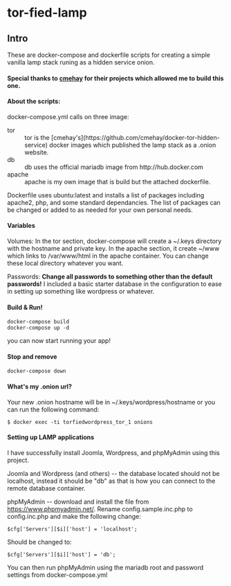 # tor-fied-lamp
## Intro

These are docker-compose and dockerfile scripts for creating a simple vanilla lamp stack runing as a hidden service onion.

#### Special thanks to [cmehay](https://github.com/cmehay/docker-tor-hidden-service) for their projects which allowed me to build this one.

#### About the scripts:

docker-compose.yml calls on three image:

<dl>
  <dt>tor</dt>
  <dd>tor is the [cmehay's](https://github.com/cmehay/docker-tor-hidden-service) docker images which published the lamp stack as a .onion website.</dd>

  <dt>db</dt>
  <dd>db uses the official mariadb image from http://hub.docker.com</dd>

  <dt>apache</dt>
  <dd>apache is my own image that is build but the attached dockerfile.</dd>
</dl>

Dockerfile uses ubuntu:latest and installs a list of packages including apache2, php, and some standard dependancies. The list of packages can be changed or added to as needed for your own personal needs.

#### Variables

Volumes: In the tor section, docker-compose will create a ~/.keys directory with the hostname and private key.  In the apache section, it create ~/www which links to /var/www/html in the apache container. You can change these local directory whatever you want.

Passwords: **Change all passwords to something other than the default passwords!** I included a basic starter database in the configuration to ease in setting up something like wordpress or whatever.

#### Build & Run!

```
docker-compose build
docker-compose up -d
```
you can now start running your app!

#### Stop and remove

```
docker-compose down
```

#### What's my .onion url?

Your new .onion hostname will be in ~/.keys/wordpress/hostname or you can run the following command:

```
$ docker exec -ti torfiedwordpress_tor_1 onions
```

#### Setting up LAMP applications

I have successfully install Joomla, Wordpress, and phpMyAdmin using this project.

Joomla and Wordpress (and others) -- the database located should not be localhost, instead it should be "db" as that is how you can connect to the remote database container.

phpMyAdmin -- download and install the file from https://www.phpmyadmin.net/. Rename config.sample.inc.php to config.inc.php and make the following change:

```
$cfg['Servers'][$i]['host'] = 'localhost';
```

Should be changed to:

```
$cfg['Servers'][$i]['host'] = 'db';
```

You can then run phpMyAdmin using the mariadb root and password settings from docker-compose.yml
